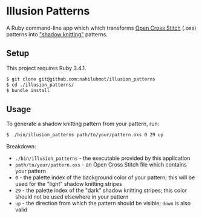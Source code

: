 # Illusion Patterns

A Ruby command-line app which which transforms [Open Cross Stitch](https://www.ursasoftware.com/OXSFormat/) (.oxs) patterns into ["shadow knitting"](https://en.wikipedia.org/wiki/Illusion_knitting) patterns.

## Setup

This project requires Ruby 3.4.1.

```bash
$ git clone git@github.com:nahiluhmot/illusion_patterns
$ cd ./illusion_patterns/
$ bundle install
```

## Usage

To generate a shadow knitting pattern from your pattern, run:

```bash
$ ./bin/illusion_patterns path/to/your/pattern.oxs 0 29 up
```

Breakdown:

* `./bin/illusion_patterns` - the executable provided by this application
* `path/to/your/pattern.oxs` - an Open Cross Stitch file which contains your pattern
* `0` - the palette index of the background color of your pattern; this will be used for the "light" shadow knitting stripes
* `29` - the palette index of the "dark" shadow knitting stripes; this color should not be used elsewhere in your pattern
* `up` - the direction from which the pattern should be visible; `down` is also valid
